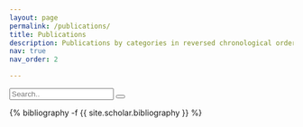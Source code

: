 ```yaml
---
layout: page
permalink: /publications/
title: Publications
description: Publications by categories in reversed chronological order. Generated by jekyll-scholar.
nav: true
nav_order: 2

---
```


<link rel="stylesheet" href="https://cdnjs.cloudflare.com/ajax/libs/font-awesome/6.4.0/css/all.min.css">
<form class="example" action="action_page.php">
    <input type="text" placeholder="Search.." name="search">
    <button type="submit"><i class="fa fa-search"></i></button>
</form>

<!-- _pages/publications.md -->

<div class="publications">

{% bibliography -f {{ site.scholar.bibliography }} %}

</div>